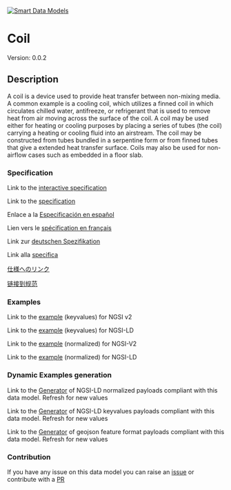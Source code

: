 [![Smart Data Models](https://smartdatamodels.org/wp-content/uploads/2022/01/SmartDataModels_logo.png "Logo")](https://smartdatamodels.org)
# Coil
Version: 0.0.2

## Description 

A coil is a device used to provide heat transfer between non-mixing media. A common example is a cooling coil, which utilizes a finned coil in which circulates chilled water, antifreeze, or refrigerant that is used to remove heat from air moving across the surface of the coil. A coil may be used either for heating or cooling purposes by placing a series of tubes (the coil) carrying a heating or cooling fluid into an airstream. The coil may be constructed from tubes bundled in a serpentine form or from finned tubes that give a extended heat transfer surface.  Coils may also be used for non-airflow cases such as embedded in a floor slab.
### Specification

Link to the [interactive specification](https://swagger.lab.fiware.org/?url=https://smart-data-models.github.io/dataModel.S4BLDG/Coil/swagger.yaml)

Link to the [specification](https://github.com/smart-data-models/dataModel.S4BLDG/blob/master/Coil/doc/spec.md)

Enlace a la [Especificación en español](https://github.com/smart-data-models/dataModel.S4BLDG/blob/master/Coil/doc/spec_ES.md)

Lien vers le [spécification en français](https://github.com/smart-data-models/dataModel.S4BLDG/blob/master/Coil/doc/spec_FR.md)

Link zur [deutschen Spezifikation](https://github.com/smart-data-models/dataModel.S4BLDG/blob/master/Coil/doc/spec_DE.md)

Link alla [specifica](https://github.com/smart-data-models/dataModel.S4BLDG/blob/master/Coil/doc/spec_IT.md)

[仕様へのリンク](https://github.com/smart-data-models/dataModel.S4BLDG/blob/master/Coil/doc/spec_JA.md)

[链接到规范](https://github.com/smart-data-models/dataModel.S4BLDG/blob/master/Coil/doc/spec_ZH.md)
### Examples

Link to the [example](https://smart-data-models.github.io/dataModel.S4BLDG/Coil/examples/example.json) (keyvalues) for NGSI v2

Link to the [example](https://smart-data-models.github.io/dataModel.S4BLDG/Coil/examples/example.jsonld) (keyvalues) for NGSI-LD

Link to the [example](https://smart-data-models.github.io/dataModel.S4BLDG/Coil/examples/example-normalized.json) (normalized) for NGSI-V2

Link to the [example](https://smart-data-models.github.io/dataModel.S4BLDG/Coil/examples/example-normalized.jsonld) (normalized) for NGSI-LD
### Dynamic Examples generation

Link to the [Generator](https://smartdatamodels.org/extra/ngsi-ld_generator.php?schemaUrl=https://raw.githubusercontent.com/smart-data-models/dataModel.S4BLDG/master/Coil/schema.json&email=info@smartdatamodels.org) of NGSI-LD normalized payloads compliant with this data model. Refresh for new values

Link to the [Generator](https://smartdatamodels.org/extra/ngsi-ld_generator_keyvalues.php?schemaUrl=https://raw.githubusercontent.com/smart-data-models/dataModel.S4BLDG/master/Coil/schema.json&email=info@smartdatamodels.org) of NGSI-LD keyvalues payloads compliant with this data model. Refresh for new values

Link to the [Generator](https://smartdatamodels.org/extra/geojson_features_generator.php?schemaUrl=https://raw.githubusercontent.com/smart-data-models/dataModel.S4BLDG/master/Coil/schema.json&email=info@smartdatamodels.org) of geojson feature format payloads compliant with this data model. Refresh for new values
### Contribution

 If you have any issue on this data model you can raise an [issue](https://github.com/smart-data-models/dataModel.S4BLDG/issues)  or contribute with a [PR](https://github.com/smart-data-models/dataModel.S4BLDG/pulls)